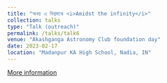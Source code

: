 ```yaml
---
title: "অনন্ত এ বিশ্বমাঝে <i>Amidst the infinity</i>"
collection: talks
type: "Talk (outreach)"
permalink: /talks/talk6
venue: "Akashganga Astronomy Club foundation day"
date: 2023-02-17
location: "Madanpur KA High School, Nadia, IN"
---
```


[More information](https://youtu.be/7dsn2ifOKtA?t=439)
